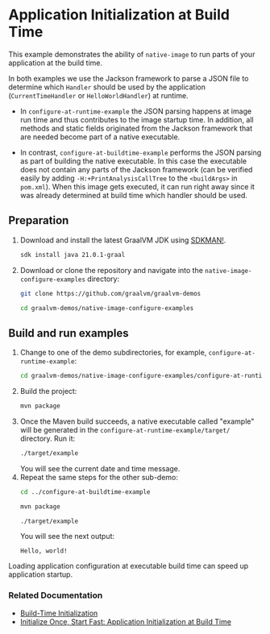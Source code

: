 # Application Initialization at Build Time

This example demonstrates the ability of `native-image` to run parts of your application at the build time.

In both examples we use the Jackson framework to parse a JSON file to determine which `Handler` should be used by the application (`CurrentTimeHandler` or `HelloWorldHandler`) at runtime.

* In `configure-at-runtime-example` the JSON parsing happens at image run time
  and thus contributes to the image startup time. In addition, all methods and
  static fields originated from the Jackson framework that are needed become part
  of a native executable.

* In contrast, `configure-at-buildtime-example` performs the JSON parsing as
  part of building the native executable. In this case the executable does not contain any parts
  of the Jackson framework (can be verified easily by adding
  `-H:+PrintAnalysisCallTree` to the `<buildArgs>` in `pom.xml`). When this
  image gets executed, it can run right away since it was already
  determined at build time which handler should be used.

## Preparation

1. Download and install the latest GraalVM JDK using [SDKMAN!](https://sdkman.io/).
    ```bash
    sdk install java 21.0.1-graal
    ```

2. Download or clone the repository and navigate into the `native-image-configure-examples` directory:
    ```bash
    git clone https://github.com/graalvm/graalvm-demos
    ```
    ```bash
    cd graalvm-demos/native-image-configure-examples
    ```

## Build and run examples

1. Change to one of the demo subdirectories, for example, `configure-at-runtime-example`:
    ```bash
    cd graalvm-demos/native-image-configure-examples/configure-at-runtime-example
    ```
2. Build the project:
    ```bash
    mvn package
    ```
3. Once the Maven build succeeds, a native executable called "example" will be generated in the `configure-at-runtime-example/target/` directory. Run it:
    ```bash
    ./target/example
    ```
    You will see the current date and time message.
4. Repeat the same steps for the other sub-demo:
    ```bash
    cd ../configure-at-buildtime-example
    ```
    ```bash
    mvn package
    ```
    ```bash
    ./target/example
    ```
    You will see the next output:
    ```
    Hello, world!
    ```

Loading application configuration at executable build time can speed up application startup.

### Related Documentation

- [Build-Time Initialization](https://www.graalvm.org/latest/reference-manual/native-image/optimizations-and-performance/ClassInitialization/)
- [Initialize Once, Start Fast: Application Initialization at Build Time](http://www.christianwimmer.at/Publications/Wimmer19a/Wimmer19a.pdf)
